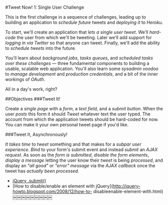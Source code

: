 #Tweet Now! 1: Single User Challenge

This is the first challenge in a sequence of challenges, leading up to building an application to _schedule future_ tweets and _deploying it_ to _Heroku_.

To start, we'll create an application that _lets a single user tweet_. We'll _hard-code_ the user from which we'll be tweeting. Later we'll add support for _logging in via Twitter_ so that anyone can tweet. Finally, we'll add the ability to _schedule tweets_ into the future.

You'll learn about _background jobs_, _tasks queues_, and _scheduled tasks over these challenges_ — three fundamental components to building a usable, scalable web application. You'll also learn some _sysadmin voodoo_ to _manage development_ and _production credentials_, and a bit of the inner workings of _OAuth_.

All in a day's work, right?

##Objectives ###Tweet It!

Create a _single page_ with a _form_, a _text field_, and a _submit button_. When the user _posts_ this form it should _Tweet_ whatever text the user typed.
The account from which the application tweets should be hard-coded for now. You can make it your own personal tweet page if you'd like.

###Tweet It, Asynchronously!

_It takes time_ to _tweet_ something and that makes for a _subpar user experience_. _Bind_ to your form's submit event and instead _submit_ an _AJAX request_. As soon as the _form is submitted_, _disable the form elements_, _display a message_ letting the user know their _tweet_ is being _processed_, and display an _"all good"_ or _"error"_ _message_ via the _AJAX callback_ once the tweet has _actually been processed_.

- [jQuery .submit()](http://api.jquery.com/submit/)
- [How to disable/enable an element with jQuery](http://jquery-howto.blogspot.com/2008/12/how-to- disableenable-element-with.html)
￼￼￼￼￼￼￼￼￼